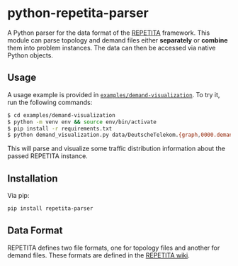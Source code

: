 # python-repetita-parser

A Python parser for the data format of the [REPETITA](https://github.com/svissicchio/Repetita) framework.
This module can parse topology and demand files either **separately** or **combine** them into problem instances.
The data can then be accessed via native Python objects.

## Usage
A usage example is provided in [`examples/demand-visualization`](https://github.com/leon-richardt/python-repetita-parser/tree/main/examples/demand-visualization).
To try it, run the following commands:
```bash
$ cd examples/demand-visualization
$ python -m venv env && source env/bin/activate
$ pip install -r requirements.txt
$ python demand_visualization.py data/DeutscheTelekom.{graph,0000.demands}
```
This will parse and visualize some traffic distribution information about the passed REPETITA instance.


## Installation
Via pip:
```bash
pip install repetita-parser
```


## Data Format
REPETITA defines two file formats, one for topology files and another for demand files.
These formats are defined in the [REPETITA wiki](https://github.com/svissicchio/Repetita/wiki/Adding-Problem-Instances).
